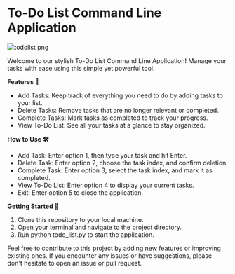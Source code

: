 <p align="center">
  <h1>To-Do List Command Line Application</h1>
</p>


![todolist png](https://github.com/youknowmannu/Todo-List-Command-Line-Application/assets/130030050/6d0ac0d4-995a-4552-ab11-590c0e657c1d)

Welcome to our stylish To-Do List Command Line Application! Manage your tasks with ease using this simple yet powerful tool.

**Features 🚀**
- Add Tasks: Keep track of everything you need to do by adding tasks to your list.
- Delete Tasks: Remove tasks that are no longer relevant or completed.
- Complete Tasks: Mark tasks as completed to track your progress.
- View To-Do List: See all your tasks at a glance to stay organized.

**How to Use 🛠️**
- Add Task: Enter option 1, then type your task and hit Enter.
- Delete Task: Enter option 2, choose the task index, and confirm deletion.
- Complete Task: Enter option 3, select the task index, and mark it as completed.
- View To-Do List: Enter option 4 to display your current tasks.
- Exit: Enter option 5 to close the application.

**Getting Started 🏁**
1. Clone this repository to your local machine.
2. Open your terminal and navigate to the project directory.
3. Run python todo_list.py to start the application.

Feel free to contribute to this project by adding new features or improving existing ones. If you encounter any issues or have suggestions, please don't hesitate to open an issue or pull request.
